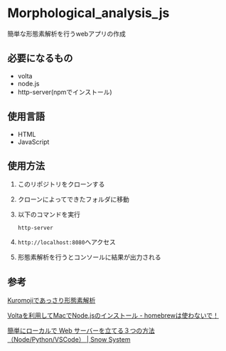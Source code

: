 # Morphological_analysis_js
簡単な形態素解析を行うwebアプリの作成

## 必要になるもの
- volta
- node.js 
- http-server(npmでインストール)

## 使用言語

- HTML
- JavaScript

## 使用方法
1. このリポジトリをクローンする
1. クローンによってできたフォルダに移動
1. 以下のコマンドを実行
    ```
    http-server
    ```

1. ```http://localhost:8080```へアクセス
1. 形態素解析を行うとコンソールに結果が出力される

## 参考
[Kuromojiであっさり形態素解析](https://zenn.dev/sdkfz181tiger/articles/daef6f0f8156d8)

[Voltaを利用してMacでNode.jsのインストール - homebrewは使わないで！](https://zenn.dev/protoout/articles/17-how-to-nodejs-install)

[簡単にローカルで Web サーバーを立てる３つの方法（Node/Python/VSCode） | Snow System](https://snowsystem.net/development/web-server-simple-launch/#)




